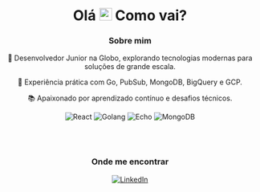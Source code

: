 <div align="center">

<h1>Olá <img src="https://media.giphy.com/media/hvRJCLFzcasrR4ia7z/giphy.gif" width="25px"> Como vai?</h1>

<h3 align="center">Sobre mim</h3>

<p align="center">🌱 Desenvolvedor Junior na Globo, explorando tecnologias modernas para soluções de grande escala.</p>
<p align="center">🚀 Experiência prática com Go, PubSub, MongoDB, BigQuery e GCP.</p>
<p align="center">📚 Apaixonado por aprendizado contínuo e desafios técnicos.</p>


<img src="https://img.shields.io/badge/-React-333333?style=flat&logo=react" alt="React"/>
<img src="https://img.shields.io/badge/-Golang-333333?style=flat&logo=go&logoColor=white" alt="Golang"/>
<img src="https://img.shields.io/badge/-Echo-333333?style=flat&logo=data:image/svg+xml;base64,PHN2ZyB4bWxucz0iaHR0cDovL3d3dy53My5vcmcvMjAwMC9zdmciIHdpZHRoPSIxMDAiIGhlaWdodD0iMTAwIiB2aWV3Qm94PSIwIDAgMTAwIDEwMCI+PHBhdGggZD0iTTUwIDAgQzIyLjQ5IDAgMCAyMi40OSAwIDUwczIyLjQ5IDUwIDUwIDUwIDUwLTIyLjQ5IDUwLTUwUzU3LjUxIDAgNTAgMHptMCA5MGMtMjEuOTUgMC0zOC0xNi4wNS0zOC0zOHMxNi4wNS0zOCAzOC0zOCAzOCAxNi4wNSAzOCAzOC0xNi4wNSAzOC0zOCAzOHoiIGZpbGw9IiMwMDAiLz48L3N2Zz4=" alt="Echo"/>
<img src="https://img.shields.io/badge/-MongoDB-47A248?style=flat&logo=data:image/svg+xml;base64,PHN2ZyB4bWxucz0iaHR0cDovL3d3dy53My5vcmcvMjAwMC9zdmciIHdpZHRoPSIxMDAiIGhlaWdodD0iMTAwIiB2aWV3Qm94PSIwIDAgMTAwIDEwMCI+PHBhdGggZD0iTTUwIDAgQzIyLjQ5IDAgMCAyMi40OSAwIDUwczIyLjQ5IDUwIDUwIDUwIDUwLTIyLjQ5IDUwLTUwUzU3LjUxIDAgNTAgMHptMCA5MGMtMjEuOTUgMC0zOC0xNi4wNS0zOC0zOHMxNi4wNS0zOCAzOC0zOCAzOCAxNi4wNSAzOCAzOC0xNi4wNSAzOC0zOCAzOHoiIGZpbGw9IiM0N0EyNDgiLz48L3N2Zz4=" alt="MongoDB"/>

<br/><br/>

<h3>Onde me encontrar</h3>

<a href="https://www.linkedin.com/in/sergiolneves" title="LinkedIn">
  <img src="https://img.shields.io/badge/-Linkedin-0e76a8?style=flat-square&logo=Linkedin&logoColor=white&link=https://www.linkedin.com/in/sergiolneves/" alt="LinkedIn"/></a>

</div>

